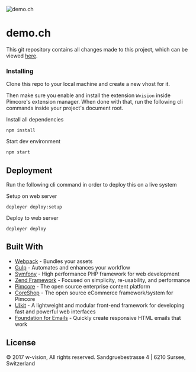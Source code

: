 ![demo.ch](http://placehold.it/888x240/0d64aa/ffffff?text=demo.ch "demo.ch")

# demo.ch

This git repository contains all changes made to this project, which can be viewed [here](https://www.demo.ch/).

### Installing

Clone this repo to your local machine and create a new vhost for it.

Then make sure you enable and install the extension `Wvision` inside Pimcore's extension manager.
When done with that, run the following cli commands inside your project's document root.

Install all dependencies

```
npm install
```

Start dev environment

```
npm start
```

## Deployment

Run the following cli command in order to deploy this on a live system

Setup on web server
```
deployer deploy:setup
```

Deploy to web server
```
deployer deploy
```

## Built With

* [Webpack](https://webpack.js.org/) - Bundles your assets
* [Gulp](http://gulpjs.com/) - Automates and enhances your workflow
* [Symfony](https://symfony.com/) - High performance PHP framework for web development
* [Zend Framework](https://framework.zend.com/) - Focused on simplicity, re-usability, and performance
* [Pimcore](https://www.pimcore.org/) - The open source enterprise content platform
* [CoreShop](http://www.coreshop.org/) - The open source eCommerce framework/system for Pimcore
* [UIkit](https://getuikit.com/) - A lightweight and modular front-end framework for developing fast and powerful web interfaces
* [Foundation for Emails](http://foundation.zurb.com/emails.html) - Quickly create responsive HTML emails that work

## License

© 2017 w-vision, All rights reserved. Sandgruebestrasse 4 | 6210 Sursee, Switzerland